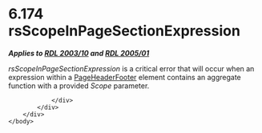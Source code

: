 <html dir="LTR" xmlns:mshelp="http://msdn.microsoft.com/mshelp" xmlns:ddue="http://ddue.schemas.microsoft.com/authoring/2003/5" xmlns:xlink="http://www.w3.org/1999/xlink" xmlns:tool="http://www.microsoft.com/tooltip">
    <head>
        <meta http-equiv="Content-Type" content="text/html; CHARSET=utf-8"></meta>
        <meta name="save" content="history"></meta>
        <title>6.174 rsScopeInPageSectionExpression</title>
        <xml>
            <mshelp:toctitle title="6.174 rsScopeInPageSectionExpression"></mshelp:toctitle>
            <mshelp:rltitle title="[MS-RDL]: rsScopeInPageSectionExpression"></mshelp:rltitle>
            <mshelp:keyword index="A" term="487b2915-690d-4c7d-a46c-9ae5943b474a"></mshelp:keyword>
            <mshelp:attr name="DCSext.ContentType" value="open specification"></mshelp:attr>
            <mshelp:attr name="AssetID" value="487b2915-690d-4c7d-a46c-9ae5943b474a"></mshelp:attr>
            <mshelp:attr name="TopicType" value="kbRef"></mshelp:attr>
            <mshelp:attr name="DCSext.Title" value="[MS-RDL]: rsScopeInPageSectionExpression" />
        </xml>
    </head>
    <body>
        <div id="header">
            <h1 class="heading">6.174 rsScopeInPageSectionExpression</h1>
        </div>
        <div id="mainSection">
            <div id="mainBody">
                <div id="allHistory" class="saveHistory"></div>
                <div id="sectionSection0" class="section" name="collapseableSection">
                    

<p><b><i>Applies to </i></b><a href="a7e2ad00-07c8-4f6d-80ab-3ad55df7b233.htm"><b><i>RDL 2003/10</i></b></a><b><i>
and </i></b><a href="3ebe2912-4958-4832-b391-cad1f5e13338.htm"><b><i>RDL 2005/01</i></b></a></p>

<p><i>rsScopeInPageSectionExpression</i> is a critical error
that will occur when an expression within a <a href="ddc35223-1cb6-4136-823b-e72a3d12e1f9.htm">PageHeaderFooter</a> element
contains an aggregate function with a provided <i>Scope</i> parameter.</p>


                </div>
            </div>
        </div>
    </body>
</html>